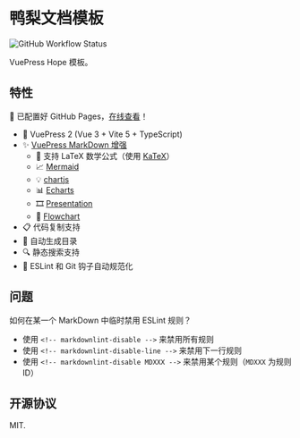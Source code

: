 # 鸭梨文档模板

![GitHub Workflow Status](https://img.shields.io/github/actions/workflow/status/Sun-ZhenXing/vuepress-solid-template/deploy-docs.yml?branch=main)

VuePress Hope 模板。

## 特性

🚀 已配置好 GitHub Pages，[在线查看](https://blog.alexsun.top/vuepress-hope-template/)！

- 🎉 VuePress 2 (Vue 3 + Vite 5 + TypeScript)
- ✨ [VuePress MarkDown 增强](https://vuepress-theme-hope.github.io/v2/md-enhance/)
  - 📖 支持 LaTeX 数学公式（使用 [KaTeX](https://katex.org/)）
  - 📈 [Mermaid](https://theme-hope.vuejs.press/guide/markdown/mermaid.html)
  - 💡 [chartjs](https://vuepress-theme-hope.github.io/v2/md-enhance/guide/chart/chartjs.html)
  - 📊 [Echarts](https://theme-hope.vuejs.press/guide/markdown/echarts.html)
  - 🎞️ [Presentation](https://theme-hope.vuejs.press/guide/markdown/revealjs.html)
  - 📐 [Flowchart](https://theme-hope.vuejs.press/guide/markdown/flowchart.html)
- 📋 代码复制支持
- 📜 自动生成目录
- 🔍 静态搜索支持
- 🎇 ESLint 和 Git 钩子自动规范化

## 问题

如何在某一个 MarkDown 中临时禁用 ESLint 规则？

- 使用 `<!-- markdownlint-disable -->` 来禁用所有规则
- 使用 `<!-- markdownlint-disable-line -->` 来禁用下一行规则
- 使用 `<!-- markdownlint-disable MDXXX -->` 来禁用某个规则（`MDXXX` 为规则 ID）

## 开源协议

MIT.
